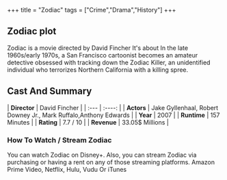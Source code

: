 +++
title = "Zodiac"
tags = ["Crime","Drama","History"]
+++
## Zodiac plot
Zodiac is a movie directed by David Fincher It's about In the late 1960s/early 1970s, a San Francisco cartoonist becomes an amateur detective obsessed with tracking down the Zodiac Killer, an unidentified individual who terrorizes Northern California with a killing spree.
## Cast And Summary
| **Director**      | David Fincher |
    | :---        |    :----:   |
    |  **Actors** | Jake Gyllenhaal, Robert Downey Jr., Mark Ruffalo,Anthony Edwards |
    | **Year**   | 2007    |
    |  **Runtime** | 157 Minutes |
    |  **Rating** | 7.7 / 10 | 
    |  **Revenue** | 33.05$ Millions |
### How To Watch / Stream Zodiac
You can watch Zodiac on Disney+.
Also, you can stream Zodiac via purchasing or having a rent on any of those streaming platforms.
Amazon Prime Video, Netflix, Hulu, Vudu Or iTunes